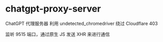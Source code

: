 # chatgpt-proxy-server

ChatGPT 代理服务器
利用 undetected_chromedriver 绕过 Cloudflare 403

监听 9515 端口，通过原生 JS 发送 XHR 来进行通信
